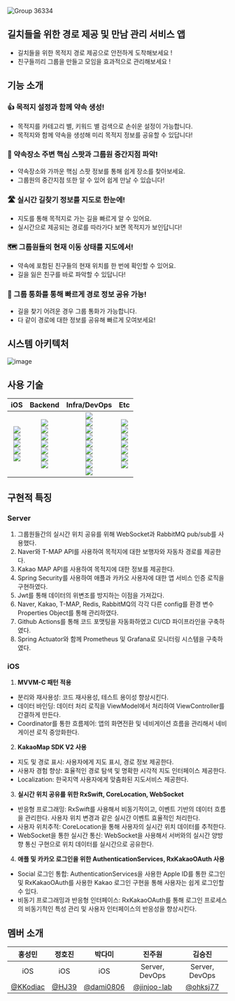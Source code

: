 ![Group 36334](https://github.com/HongDam-org/TWTW/assets/89020004/4ce8b3d0-711f-4b95-ae4d-c494b0c173a4)

## 길치들을 위한 경로 제공 및 만남 관리 서비스 앱

- 길치들을 위한 목적지 경로 제공으로 안전하게 도착해보세요 !
- 친구들끼리 그룹을 만들고 모임을 효과적으로 관리해보세요 !

## 기능 소개

### 👍 목적지 설정과 함께 약속 생성!

- 목적지를 카테고리 별, 키워드 별 검색으로 손쉬운 설정이 가능합니다.
- 목적지와 함께 약속을 생성해 미리 목적지 정보를 공유할 수 있답니다!

### 🎯 약속장소 주변 핵심 스팟과 그룹원 중간지점 파악!

- 약속장소와 가까운 핵심 스팟 정보를 통해 쉽게 장소를 찾아보세요.
- 그룹원의 중간지점 또한 알 수 있어 쉽게 만날 수 있습니다!

### 🛣️ 실시간 길찾기 정보를 지도로 한눈에!

- 지도를 통해 목적지로 가는 길을 빠르게 알 수 있어요.
- 실시간으로 제공되는 경로를 따라가다 보면 목적지가 보인답니다!

### 🗺️ 그룹원들의 현재 이동 상태를 지도에서!

- 약속에 포함된 친구들의 현재 위치를 한 번에 확인할 수 있어요.
- 길을 잃은 친구를 바로 파악할 수 있답니다!

### 📱 그룹 통화를 통해 빠르게 경로 정보 공유 가능!

- 길을 찾기 어려운 경우 그룹 통화가 가능합니다.
- 다 같이 경로에 대한 정보를 공유해 빠르게 모여보세요!


## 시스템 아키텍처
![image](https://github.com/HongDam-org/TWTW/assets/89020004/ede928ad-457d-4ba9-a702-be8338c48888)

## 사용 기술
|iOS|Backend|Infra/DevOps|Etc|
|:---:|:---:|:---:|:---:|
|<img src="https://img.shields.io/badge/swift-F05138?style=for-the-badge&logo=Swift&logoColor=white"><br><img src="https://img.shields.io/badge/rxswift-F1007E?style=for-the-badge"><br><img src="https://img.shields.io/badge/rxcocoa-F1007E?style=for-the-badge"><br><img src="https://img.shields.io/badge/uikit-2396F3?style=for-the-badge&logo=uikit&logoColor=white"><br><img src="https://img.shields.io/badge/alamofire-F40D12?style=for-the-badge">|<img src="https://img.shields.io/badge/java-007396?style=for-the-badge&logo=OpenJDK&logoColor=white"><br><img src="https://img.shields.io/badge/springboot-6DB33F?style=for-the-badge&logo=springboot&logoColor=white"><br><img src="https://img.shields.io/badge/springsecurity-6DB33F?style=for-the-badge&logo=springsecurity&logoColor=white"> <br><img src="https://img.shields.io/badge/hibernate-59666C?style=for-the-badge&logo=hibernate&logoColor=white"> <br> <img src="https://img.shields.io/badge/MySQL-4479A1?style=for-the-badge&logo=MySQL&logoColor=white"><br><img src="https://img.shields.io/badge/junit5-25A162?style=for-the-badge&logo=junit5&logoColor=white"><br><img src="https://img.shields.io/badge/stomp-010101?style=for-the-badge">|<img src="https://img.shields.io/badge/amazons3-569A31?style=for-the-badge&logo=amazons3&logoColor=white"><br><img src="https://img.shields.io/badge/amazonec2-FF9900?style=for-the-badge&logo=amazonec2&logoColor=white"><br><img src="https://img.shields.io/badge/nginx-009639?style=for-the-badge&logo=nginx&logoColor=white"><br><img src="https://img.shields.io/badge/redis-DC382D?style=for-the-badge&logo=redis&logoColor=white"><br><img src="https://img.shields.io/badge/rabbitmq-FF6600?style=for-the-badge&logo=rabbitmq&logoColor=white"><br><img src="https://img.shields.io/badge/docker-2496ED?style=for-the-badge&logo=docker&logoColor=white"><br><img src="https://img.shields.io/badge/githubactions-2088FF?style=for-the-badge&logo=githubactions&logoColor=white"><br><img src="https://img.shields.io/badge/prometheus-E6522C?style=for-the-badge&logo=prometheus&logoColor=white"><br><img src="https://img.shields.io/badge/grafana-F46800?style=for-the-badge&logo=grafana&logoColor=white">|<img src="https://img.shields.io/badge/apple_login-000000?style=for-the-badge&logo=apple&logoColor=white"><br><img src="https://img.shields.io/badge/KAKAO_MAP_SDK_V2-FFCD00?style=for-the-badge&logo=kakao&logoColor=white"><br><img src="https://img.shields.io/badge/RX_KAKAO_OAUTH-FFCD00?style=for-the-badge&logo=kakao&logoColor=white"><br><img src="https://img.shields.io/badge/core_location-68BC71?style=for-the-badge"><br><img src="https://img.shields.io/badge/kakao_api-FFCD00?style=for-the-badge&logo=kakao&logoColor=white"><br><img src="https://img.shields.io/badge/tmap_api-D40E14?style=for-the-badge&logo=tvtime&logoColor=white"><br><img src="https://img.shields.io/badge/naver_api-03C75A?style=for-the-badge&logo=naver&logoColor=white">|


## 구현적 특징

### Server
1. 그룹원들간의 실시간 위치 공유를 위해 WebSocket과 RabbitMQ pub/sub를 사용했다.
2. Naver와 T-MAP API를 사용하여 목적지에 대한 보행자와 자동차 경로를 제공한다.
3. Kakao MAP API를 사용하여 목적지에 대한 정보를 제공한다.
4. Spring Security를 사용하여 애플과 카카오 사용자에 대한 앱 서비스 인증 로직을 구현하였다.
5. Jwt를 통해 데이터의 위변조를 방지하는 이점을 가져갔다.
6. Naver, Kakao, T-MAP, Redis, RabbitMQ의 각각 다른 config를 환경 변수 Properties Object를 통해 관리하였다.
7. Github Actions를 통해 코드 포맷팅을 자동화하였고 CI/CD 파이프라인을 구축하였다.
8. Spring Actuator와 함께 Prometheus 및 Grafana로 모니터링 시스템을 구축하였다.

### iOS
1. **MVVM-C 패턴 적용**
- 분리와 재사용성: 코드 재사용성, 테스트 용이성 향상시킨다.
- 데이터 바인딩: 데이터 처리 로직을 ViewModel에서 처리하여 ViewController를 간결하게 만든다.
- Coordinator를 통한 흐름제어: 앱의 화면전환 및 네비게이션 흐름을 관리해서 네비게이션 로직 중앙화한다.

2. **KakaoMap SDK V2 사용**
- 지도 및 경로 표시: 사용자에게 지도 표시, 경로 정보 제공한다.
- 사용자 경험 향상: 효율적인 경로 탐색 및 명확한 시각적 지도 인터페이스 제공한다.
- Localization: 한국지역 사용자에게 맞춤화된 지도서비스 제공한다.

3. **실시간 위치 공유를 위한 RxSwift, CoreLocation, WebSocket** 
- 반응형 프로그래밍: RxSwift를 사용해서 비동기적이고, 이벤트 기반의 데이터 흐름을 관리한다. 사용자 위치 변경과 같은 실시간 이벤트 효율적인 처리한다.
- 사용자 위치추적: CoreLocation을 통해 사용자의 실시간 위치 데이터를 추적한다.
- WebSocket을 통한 실시간 통신: WebSocket을 사용해서 서버와의 실시간 양방향 통신 구현으로 위치 데이터를 실시간으로 공유한다.

4. **애플 및 카카오 로그인을 위한 AuthenticationServices, RxKakaoOAuth 사용**
- Social 로그인 통합: AuthenticationServices을 사용한 Apple ID를 통한 로그인 및 RxKakaoOAuth를 사용한 Kakao 로그인 구현을 통해 사용자는 쉽게 로그인할 수 있다.
- 비동기 프로그래밍과 반응형 인터페이스: RxKakaoOAuth를 통해 로그인 프로세스의 비동기적인 특성 관리 및 사용자 인터페이스의 반응성을 향상시킨다.

## 멤버 소개
|홍성민|정호진|박다미|진주원|김승진|
|:----:|:----:|:----:|:----:|:----:|
|iOS|iOS|iOS|Server, DevOps|Server, DevOps|
|[@KKodiac](https://github.com/KKodiac)|[@HJ39](https://github.com/HJ39)|[@dami0806](https://github.com/dami0806)|[@jinjoo-lab](https://github.com/jinjoo-lab)|[@ohksj77](https://github.com/ohksj77)|
